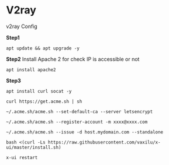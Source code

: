 # V2ray
v2ray Config

**Step1**
```
apt update && apt upgrade -y
```
 
**Step2**
Install Apache 2 for check IP is accessible or not
```
apt install apache2
```

**Step3**
```
apt install curl socat -y
```
```
curl https://get.acme.sh | sh
```
```
~/.acme.sh/acme.sh --set-default-ca --server letsencrypt
```
```
~/.acme.sh/acme.sh --register-account -m xxxx@xxxx.com
```
```
~/.acme.sh/acme.sh --issue -d host.mydomain.com --standalone
```
```
bash <(curl -Ls https://raw.githubusercontent.com/vaxilu/x-ui/master/install.sh)
```
```
x-ui restart
```
